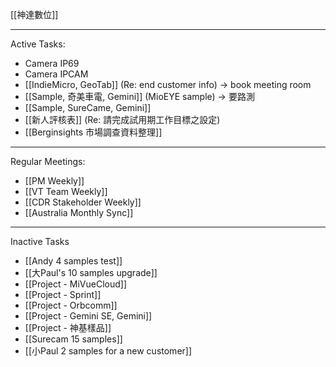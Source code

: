 [[神達數位]]

---

Active Tasks:
- Camera IP69
- Camera IPCAM
- [[IndieMicro, GeoTab]] (Re: end customer info) → book meeting room
- [[Sample, 奇美車電, Gemini]] (MioEYE sample) → 要路測
- [[Sample, SureCame, Gemini]]
- [[新人評核表]] (Re: 請完成試用期工作目標之設定)
- [[Berginsights 市場調查資料整理]]

---

Regular Meetings:
- [[PM Weekly]]
- [[VT Team Weekly]]
- [[CDR Stakeholder Weekly]]
- [[Australia Monthly Sync]]

---

Inactive Tasks
- [[Andy 4 samples test]]
- [[大Paul's 10 samples upgrade]]
- [[Project - MiVueCloud]]
- [[Project - Sprint]]
- [[Project - Orbcomm]]
- [[Project - Gemini SE, Gemini]]
- [[Project - 神基樣品]]
- [[Surecam 15 samples]]
- [[小Paul 2 samples for a  new customer]]

